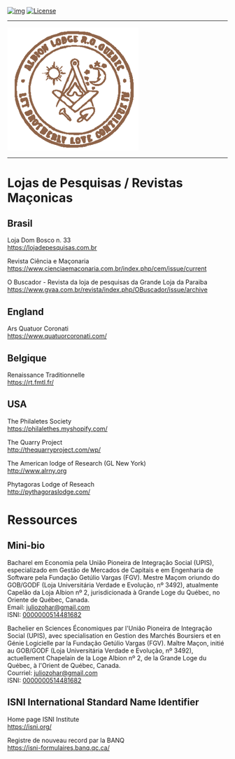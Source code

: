 <!-- ENTETE -->
[![img](https://img.shields.io/badge/Cycle%20de%20Vie-Édition-339999)](https://franc-maconnerie.ca)
[![License](https://img.shields.io/badge/Licence-MIT-blue)](LICENSE)

---

<div>
    <a target="_blank" href="https://franc-maconnerie.ca">
      <img src="images/logo.png" alt="Julio Torres Freemasonry" width="300"/>
    </a>
</div>

--- 

<!-- FIN ENTETE -->

# Lojas de Pesquisas / Revistas Maçonicas 

## Brasil 
Loja Dom Bosco n. 33    
https://lojadepesquisas.com.br

Revista Ciência e Maçonaria    
https://www.cienciaemaconaria.com.br/index.php/cem/issue/current

O Buscador - Revista da loja de pesquisas da Grande Loja da Paraiba      
https://www.gvaa.com.br/revista/index.php/OBuscador/issue/archive

## England 
Ars Quatuor Coronati   
https://www.quatuorcoronati.com/

## Belgique 
Renaissance Traditionnelle   
https://rt.fmtl.fr/ 

## USA 
The Philaletes Society   
https://philalethes.myshopify.com/  

The Quarry Project   
http://thequarryproject.com/wp/

The American lodge of Research (GL New York)   
http://www.alrny.org 

Phytagoras Lodge of Reseach   
http://pythagoraslodge.com/


# Ressources 

## Mini-bio 
Bacharel em Economia pela União Pioneira de Integração Social (UPIS), especializado em Gestão de Mercados de Capitais e em Engenharia de Software pela Fundação Getúlio Vargas (FGV). Mestre Maçom oriundo do GOB/GODF (Loja Universitária Verdade e Evolução, nº 3492), atualmente Capelão da Loja Albion nº 2, jurisdicionada à Grande Loge du Québec, no Oriente de Québec, Canada.   
Email: juliozohar@gmail.com   
ISNI: [0000000514481682](https://isni.org/isni/0000000514481682)

Bachelier en Sciences Économiques par l'União Pioneira de Integração Social (UPIS), avec specialisation en Gestion des Marchés Boursiers et en Génie Logicielle par la Fundação Getúlio Vargas (FGV). Maître Maçon, initié au GOB/GODF (Loja Universitária Verdade e Evolução, nº 3492), actuellement Chapelain de la Loge Albion nº 2, de la Grande Loge du Québec, à l'Orient de Québec, Canada.  
Courriel: juliozohar@gmail.com      
ISNI: [0000000514481682](https://isni.org/isni/0000000514481682)

## ISNI International Standard Name Identifier 
Home page ISNI Institute   
https://isni.org/

Registre de nouveau record par la BANQ  
https://isni-formulaires.banq.qc.ca/
## 
